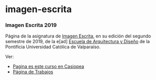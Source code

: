 # imagen-escrita

### Imagen Escrita 2019
 
Página de la asignatura de [Imagen Escrita](https://wiki.ead.pucv.cl/Imagen_Escrita), en su edición del segundo semestre de 2019, de la e[ad] [Escuela de Arquitectura y Diseño](https://ead.pucv.cl) de la Pontificia Universidad Católica de Valparaíso.

Ver:
- [Pagina es este curso en Casiopea](https://wiki.ead.pucv.cl/Imagen_Escrita_2019)
- [Página de Trabajos]( https://matildecrxtt.github.io/imagen-escrita/)
